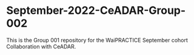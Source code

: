 # September-2022-CeADAR-Group-002
This is the Group 001 repository for the WaiPRACTICE September cohort Collaboration with CeADAR.
